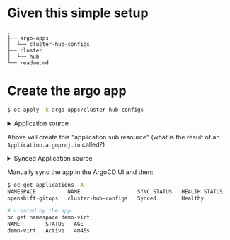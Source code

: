 # Given this simple setup

```
.
├── argo-apps
│  └── cluster-hub-configs
├── cluster
│  └── hub
└── readme.md
```

# Create the argo app

```bash
$ oc apply -k argo-apps/cluster-hub-configs
```

<details>
  <summary>Application source</summary>

```yaml
$ oc kustomize argo-apps/cluster-hub-configs
apiVersion: argoproj.io/v1alpha1
kind: Application
metadata:
  name: cluster-hub-configs
  namespace: openshift-gitops
spec:
  destination:
    namespace: openshift-gitops
    server: https://kubernetes.default.svc
  project: default
  source:
    directory:
      recurse: false
    path: cluster/hub
    repoURL: https://github.com/dlbewley/scratch-gitops.git
    targetRevision: HEAD
  sources: []
```
</details>

Above will create this "application sub resource" (what is the result of an `Application.argoproj.io` called?)

<details>
  <summary>Synced Application source</summary>

```yaml
$ oc kustomize cluster/hub
apiVersion: v1
kind: Namespace
metadata:
  name: demo-virt
```
</details>

Manually sync the app in the ArgoCD UI and then:

```bash
$ oc get applications -A
NAMESPACE          NAME                  SYNC STATUS   HEALTH STATUS
openshift-gitops   cluster-hub-configs   Synced        Healthy

# created by the app:
oc get namespace demo-virt
NAME        STATUS   AGE
demo-virt   Active   4m45s
```

